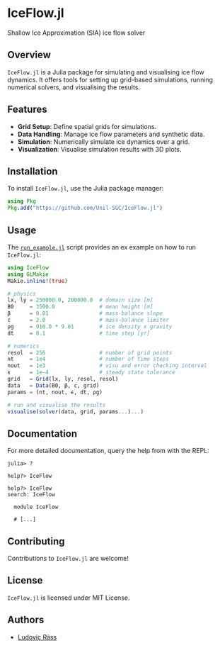 # IceFlow.jl
Shallow Ice Approximation (SIA) ice flow solver

## Overview
`IceFlow.jl` is a Julia package for simulating and visualising ice flow dynamics. It offers tools for setting up grid-based simulations, running numerical solvers, and visualising the results.

## Features
- **Grid Setup**: Define spatial grids for simulations.
- **Data Handling**: Manage ice flow parameters and synthetic data.
- **Simulation**: Numerically simulate ice dynamics over a grid.
- **Visualization**: Visualise simulation results with 3D plots.

## Installation
To install `IceFlow.jl`, use the Julia package manager:
```julia
using Pkg
Pkg.add("https://github.com/Unil-SGC/IceFlow.jl")
```

## Usage
The [`run_example.jl`](run_example.jl) script provides an ex example on how to run `IceFlow.jl`:

```julia
using IceFlow
using GLMakie
Makie.inline!(true)

# physics
lx, ly = 250000.0, 200000.0  # domain size [m]
B0     = 3500.0              # mean height [m]
β      = 0.01                # mass-balance slope
c      = 2.0                 # mass-balance limiter
ρg     = 910.0 * 9.81        # ice density x gravity
dt     = 0.1                 # time step [yr]

# numerics
resol  = 256                 # number of grid points
nt     = 1e4                 # number of time steps
nout   = 1e3                 # visu and error checking interval
ϵ      = 1e-4                # steady state tolerance
grid   = Grid(lx, ly, resol, resol)
data   = Data(B0, β, c, grid)
params = (nt, nout, ϵ, dt, ρg)

# run and visualise the results
visualise(solver(data, grid, params...)...)
```

## Documentation
For more detailed documentation, query the help from with the REPL:
```julia-repl
julia> ?

help?> IceFlow

help?> IceFlow
search: IceFlow

  module IceFlow

  # [...]
```

## Contributing
Contributions to `IceFlow.jl` are welcome!

## License
`IceFlow.jl` is licensed under MIT License.

## Authors
- [Ludovic Räss](https://github.com/luraess)
